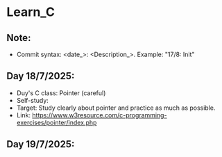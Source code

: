 # Learn_C
## Note: 
- Commit syntax: <date_>: <Description_>. 
Example: "17/8: Init"
## Day 18/7/2025:
- Duy's C class: Pointer (careful)
- Self-study:
- Target: Study clearly about pointer and practice as much as possible.
- Link: https://www.w3resource.com/c-programming-exercises/pointer/index.php

## Day 19/7/2025: